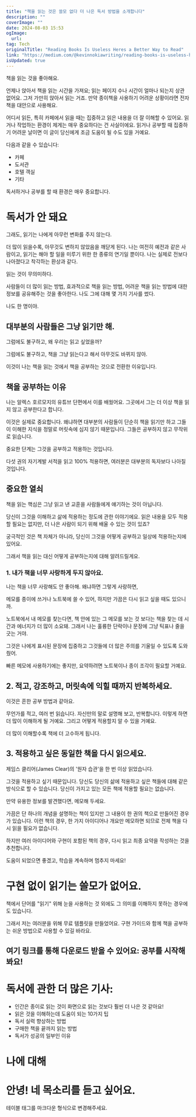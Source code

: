 ```yaml
---
title: "책을 읽는 것은 쓸모 없다 더 나은 독서 방법을 소개합니다"
description: ""
coverImage: ""
date: 2024-08-03 15:53
ogImage: 
  url: 
tag: Tech
originalTitle: "Reading Books Is Useless Heres a Better Way to Read"
link: "https://medium.com/@kevinnokiawriting/reading-books-is-useless-heres-a-better-way-to-read-b3a49e157948"
isUpdated: true
---
```






책을 읽는 것을 좋아해요.

언제나 앉아서 책을 읽는 시간을 가져요; 읽는 페이지 수나 시간이 얼마나 되는지 상관 없어요. 그저 가만히 앉아서 읽는 거죠. 만약 종이책을 사용하기 어려운 상황이라면 전자책을 대안으로 사용해요.

어디서 읽든, 특히 카페에서 읽을 때는 집중하고 읽은 내용을 더 잘 이해할 수 있어요. 읽거나 작업하는 환경이 제게는 매우 중요하다는 건 사실이에요. 읽거나 공부할 때 집중하기 어려운 날이면 이 글이 당신에게 조금 도움이 될 수도 있을 거예요.

<div class="content-ad"></div>

다음과 같을 수 있습니다:

- 카페
- 도서관
- 호텔 객실
- 기타

독서하거나 공부를 할 때 환경은 매우 중요합니다.

# 독서가 안 돼요

<div class="content-ad"></div>

그래도, 읽기는 나에게 아무런 변화를 주지 않는다.

더 많이 읽을수록, 아무것도 변하지 않았음을 깨닫게 된다. 나는 여전히 예전과 같은 사람이고, 읽기는 해야 할 일을 미루기 위한 한 종류의 연기일 뿐이다. 나는 실제로 전보다 나아졌다고 착각하는 환상과 같다.

읽는 것이 무의미하다.

사람들이 더 많이 읽는 방법, 효과적으로 책을 읽는 방법, 어려운 책을 읽는 방법에 대한 정보를 공유해주는 것을 좋아한다. 나도 그에 대해 몇 가지 기사를 썼다.

<div class="content-ad"></div>

나도 한 명이야.

## 대부분의 사람들은 그냥 읽기만 해.

그럼에도 불구하고, 왜 우리는 읽고 싶었을까?

그럼에도 불구하고, 책을 그냥 읽는다고 해서 아무것도 바뀌지 않아.

<div class="content-ad"></div>

이것이 나는 책을 읽는 것에서 책을 공부하는 것으로 전환한 이유입니다.

## 책을 공부하는 이유

나는 알렉스 호르모지의 유튜브 단편에서 이를 배웠어요. 그곳에서 그는 더 이상 책을 읽지 않고 공부한다고 합니다.

이것은 실제로 중요합니다. 왜냐하면 대부분의 사람들이 단순히 책을 읽기만 하고 그들이 이해한 지식을 정말로 머릿속에 심지 않기 때문입니다. 그들은 공부하지 않고 무작위로 읽습니다.

<div class="content-ad"></div>

중요한 단계는 그것을 공부하고 적용하는 것입니다.

다섯 권의 자기계발 서적을 읽고 100% 적용하면, 여러분은 대부분의 독자보다 나아질 것입니다.

## 중요한 열쇠

책을 읽는 핵심은 그냥 읽고 낸 교훈을 사람들에게 얘기하는 것이 아닙니다.

<div class="content-ad"></div>

당신이 그것을 이해하고 삶에 적용하는 정도에 관한 이야기에요. 읽은 내용을 모두 적용할 필요는 없지만, 더 나은 사람이 되기 위해 배울 수 있는 것이 있죠?

궁극적인 것은 책 자체가 아니라, 당신이 그것을 어떻게 공부하고 일상에 적용하는지에 있어요.

그래서 책을 읽는 대신 어떻게 공부하는지에 대해 알려드릴게요.

### 1. 내가 책을 너무 사랑하게 두지 않아요.

<div class="content-ad"></div>

나는 책을 너무 사랑해도 안 좋아해. 왜냐하면 그렇게 사랑하면,

메모를 종이에 쓰거나 노트북에 쓸 수 있어, 하지만 가끔은 다시 읽고 싶을 때도 있으니까.

노트북에서 내 메모를 찾는다면, 책 안에 있는 그 메모를 보는 것 보다는 책을 찾는 데 시간과 에너지가 더 많이 소요돼. 그래서 나는 훌륭한 단락이나 문장에 그냥 틱표나 줄을 긋는 거야.

그것은 나에게 표시된 문장에 집중하고 그것들에 더 많은 주의를 기울일 수 있도록 도와줬어.

<div class="content-ad"></div>

빠른 메모에 사용하기에는 좋지만, 요약하려면 노트북이나 종이 조각이 필요할 거예요.

## 2. 적고, 강조하고, 머릿속에 익힐 때까지 반복하세요.

이것은 흔한 공부 방법과 같아요.

무언가를 적고, 여러 번 읽습니다. 자신만의 말로 설명해 보고, 반복합니다. 이렇게 하면 더 많이 이해하게 될 거예요. 그리고 어떻게 적용할지 알 수 있을 거예요.

<div class="content-ad"></div>

더 많이 이해할수록 책에 더 고수하게 됩니다.

## 3. 적용하고 싶은 동일한 책을 다시 읽으세요.

제임스 클리어(James Clear)의 '원자 습관'을 한 번 이상 읽었습니다.

그것을 적용하고 싶기 때문입니다. 당신도 당신의 삶에 적용하고 싶은 책들에 대해 같은 방식으로 할 수 있습니다. 당신이 가지고 있는 모든 책에 적용할 필요는 없습니다.

<div class="content-ad"></div>

만약 유용한 정보를 발견했다면, 메모해 두세요.

가끔은 단 하나의 개념을 설명하는 책이 있지만 그 내용이 한 권의 책으로 만들어진 경우가 있습니다. 이런 책의 경우, 한 가지 아이디어나 개요만 메모하면 되므로 전체 책을 다시 읽을 필요가 없습니다.

하지만 여러 아이디어와 구현이 포함된 책의 경우, 다시 읽고 최종 요약을 작성하는 것을 추천합니다.

도움이 되었으면 좋겠고, 학습을 계속하며 멈추지 마세요!

<div class="content-ad"></div>

# 구현 없이 읽기는 쓸모가 없어요.

책에서 단어를 "읽기" 위해 눈을 사용하는 것 외에도 그 의미를 이해하지 못하는 경우에도 있습니다.

그래서 저는 여러분을 위해 무료 템플릿을 만들었어요. 구현 가이드와 함께 책을 공부하는 쉬운 방법으로 사용할 수 있길 바라요.

## 여기 링크를 통해 다운로드 받을 수 있어요: 공부를 시작해봐요!

<div class="content-ad"></div>

# 독서에 관한 더 많은 기사:

- 인간은 종이로 읽는 것이 화면으로 읽는 것보다 훨씬 더 나은 것 같아요!
- 읽은 것을 이해하는데 도움이 되는 10가지 팁
- 독서 실력 향상하는 방법
- 구매한 책을 끝까지 읽는 방법
- 독서가 성공의 일부인 이유

# 나에 대해

# 안녕! 네 목소리를 듣고 싶어요.

<div class="content-ad"></div>

테이블 태그를 마크다운 형식으로 변경해주세요.
